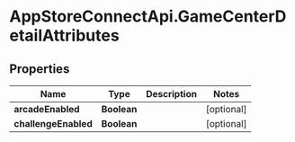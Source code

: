 # AppStoreConnectApi.GameCenterDetailAttributes

## Properties

Name | Type | Description | Notes
------------ | ------------- | ------------- | -------------
**arcadeEnabled** | **Boolean** |  | [optional] 
**challengeEnabled** | **Boolean** |  | [optional] 


